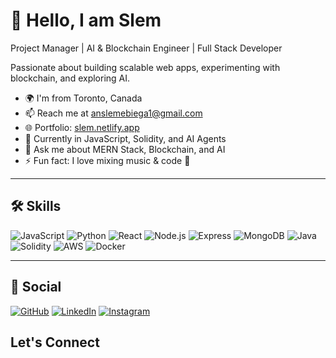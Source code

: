 <!--
**gitslem/gitslem** is a ✨ _special_ ✨ repository because its `README.md` (this file) appears on your GitHub profile.

Here are some ideas to get you started:

- 🔭 I’m currently working on ...
- 🌱 I’m currently learning ...
- 👯 I’m looking to collaborate on ...
- 🤔 I’m looking for help with ...
- 💬 Ask me about ...
- 📫 How to reach me: ...
- 😄 Pronouns: ...
- ⚡ Fun fact: ...
-->
# 👋 Hello, I am Slem


Project Manager | AI & Blockchain Engineer | Full Stack Developer 

Passionate about building scalable web apps, experimenting with blockchain, and exploring AI.  

- 🌍 I'm from Toronto, Canada  
- 📫 Reach me at [anslemebiega1@gmail.com](mailto:anslemebiega1@gmail.com)  
- 🌐 Portfolio: [slem.netlify.app](https://slem.netlify.app)  
- 🌱 Currently in JavaScript, Solidity, and AI Agents
- 💬 Ask me about MERN Stack, Blockchain, and AI  
- ⚡ Fun fact: I love mixing music & code 🎵  

---

## 🛠 Skills

![JavaScript](https://img.shields.io/badge/-JavaScript-yellow?logo=javascript&logoColor=white)
![Python](https://img.shields.io/badge/-Python-blue?logo=python&logoColor=white)
![React](https://img.shields.io/badge/-React-61DAFB?logo=react&logoColor=black)
![Node.js](https://img.shields.io/badge/-Node.js-green?logo=node.js&logoColor=white)
![Express](https://img.shields.io/badge/-Express.js-grey?logo=express&logoColor=white)
![MongoDB](https://img.shields.io/badge/-MongoDB-darkgreen?logo=mongodb&logoColor=white)
![Java](https://img.shields.io/badge/-Java-red?logo=openjdk&logoColor=white)
![Solidity](https://img.shields.io/badge/-Solidity-black?logo=solidity&logoColor=white)
![AWS](https://img.shields.io/badge/-AWS-orange?logo=amazon-aws&logoColor=white)
![Docker](https://img.shields.io/badge/-Docker-blue?logo=docker&logoColor=white)

---

## 🔗 Social

[![GitHub](https://img.shields.io/badge/GitHub-000?logo=github)](https://github.com/gitslem)
[![LinkedIn](https://img.shields.io/badge/LinkedIn-blue?logo=linkedin)](https://linkedin.com/in/anslem-e)
[![Instagram](https://img.shields.io/badge/Instagram-E4405F?logo=instagram&logoColor=white)](https://instagram.com/slizyslem)

## Let's Connect
